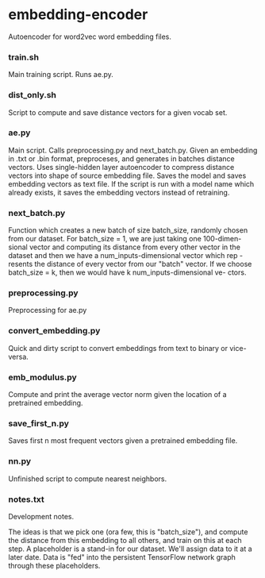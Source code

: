 # embedding-encoder
Autoencoder for word2vec word embedding files.

### train.sh

Main training script. Runs ae.py. 

### dist\_only.sh

Script to compute and save distance vectors for a given vocab set. 


### ae.py

Main script. Calls preprocessing.py and next\_batch.py. 
Given an embedding in .txt or .bin format, preproceses, and generates
in batches distance vectors. Uses single-hidden layer autoencoder to
compress distance vectors into shape of source embedding file. 
Saves the model and saves embedding vectors as text file. If the script
is run with a model name which already exists, it saves the embedding 
vectors instead of retraining.  

### next\_batch.py

Function which creates a new batch of size batch\_size, randomly chosen
from our dataset. For batch\_size = 1, we are just taking one 100-dimen-
sional vector and computing its distance from every other vector in 
the dataset and then we have a num\_inputs-dimensional vector which rep
-resents the distance of every vector from our "batch" vector. If we 
choose batch\_size = k, then we would have k num\_inputs-dimensional ve-
ctors. 

### preprocessing.py

Preprocessing for ae.py


### convert\_embedding.py

Quick and dirty script to convert embeddings from text to binary or
vice-versa. 

### emb\_modulus.py 

Compute and print the average vector norm given the location of a
pretrained embedding.  

### save\_first\_n.py

Saves first n most frequent vectors given a pretrained embedding file. 







### nn.py

Unfinished script to compute nearest neighbors. 


### notes.txt 

Development notes. 







The ideas is that we pick one (ora  few, this is "batch\_size"), and compute the distance from this embedding to all others, and train on this at each step. 
A placeholder is a stand-in for our dataset. We'll assign data to it at a later date. Data is "fed" into the persistent TensorFlow network graph through these placeholders. 
